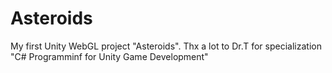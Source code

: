 # Asteroids
My first Unity WebGL project "Asteroids". Thx a lot to Dr.T for specialization "C# Programminf for Unity Game Development"
